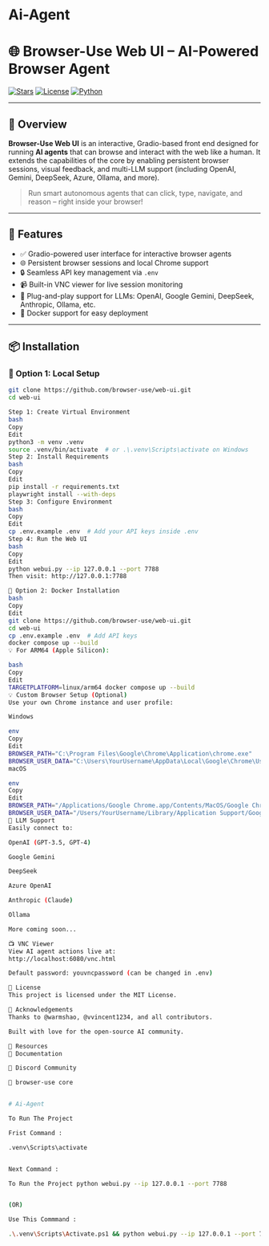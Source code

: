 # Ai-Agent

# 🌐 Browser-Use Web UI – AI-Powered Browser Agent

[![Stars](https://img.shields.io/github/stars/browser-use/web-ui?style=social)](https://github.com/browser-use/web-ui)
[![License](https://img.shields.io/badge/license-MIT-blue.svg)](#license)
[![Python](https://img.shields.io/badge/built%20with-python-blue.svg)](https://www.python.org/)

---

## 🧠 Overview

**Browser-Use Web UI** is an interactive, Gradio-based front end designed for running **AI agents** that can browse and interact with the web like a human. It extends the capabilities of the  core by enabling persistent browser sessions, visual feedback, and multi-LLM support (including OpenAI, Gemini, DeepSeek, Azure, Ollama, and more).

> Run smart autonomous agents that can click, type, navigate, and reason – right inside your browser!

---

## 🚀 Features

- ✅ Gradio-powered user interface for interactive browser agents
- 🌐 Persistent browser sessions and local Chrome support
- 🔒 Seamless API key management via `.env`
- 📹 Built-in VNC viewer for live session monitoring
- 🤖 Plug-and-play support for LLMs: OpenAI, Google Gemini, DeepSeek, Anthropic, Ollama, etc.
- 🐳 Docker support for easy deployment

---

## 📦 Installation

### 🔧 Option 1: Local Setup

```bash
git clone https://github.com/browser-use/web-ui.git
cd web-ui

Step 1: Create Virtual Environment
bash
Copy
Edit
python3 -m venv .venv
source .venv/bin/activate  # or .\.venv\Scripts\activate on Windows
Step 2: Install Requirements
bash
Copy
Edit
pip install -r requirements.txt
playwright install --with-deps
Step 3: Configure Environment
bash
Copy
Edit
cp .env.example .env  # Add your API keys inside .env
Step 4: Run the Web UI
bash
Copy
Edit
python webui.py --ip 127.0.0.1 --port 7788
Then visit: http://127.0.0.1:7788

🐳 Option 2: Docker Installation
bash
Copy
Edit
git clone https://github.com/browser-use/web-ui.git
cd web-ui
cp .env.example .env  # Add API keys
docker compose up --build
💡 For ARM64 (Apple Silicon):

bash
Copy
Edit
TARGETPLATFORM=linux/arm64 docker compose up --build
💡 Custom Browser Setup (Optional)
Use your own Chrome instance and user profile:

Windows

env
Copy
Edit
BROWSER_PATH="C:\Program Files\Google\Chrome\Application\chrome.exe"
BROWSER_USER_DATA="C:\Users\YourUsername\AppData\Local\Google\Chrome\User Data"
macOS

env
Copy
Edit
BROWSER_PATH="/Applications/Google Chrome.app/Contents/MacOS/Google Chrome"
BROWSER_USER_DATA="/Users/YourUsername/Library/Application Support/Google/Chrome"
🧪 LLM Support
Easily connect to:

OpenAI (GPT-3.5, GPT-4)

Google Gemini

DeepSeek

Azure OpenAI

Anthropic (Claude)

Ollama

More coming soon...

📺 VNC Viewer
View AI agent actions live at:
http://localhost:6080/vnc.html

Default password: youvncpassword (can be changed in .env)

📜 License
This project is licensed under the MIT License.

🙏 Acknowledgements
Thanks to @warmshao, @vvincent1234, and all contributors.

Built with love for the open-source AI community.

🔗 Resources
📘 Documentation

💬 Discord Community

🧠 browser-use core


# Ai-Agent

To Run The Project

Frist Command :

.venv\Scripts\activate


Next Command :

To Run the Project python webui.py --ip 127.0.0.1 --port 7788


(OR)

Use This Commmand :

.\.venv\Scripts\Activate.ps1 && python webui.py --ip 127.0.0.1 --port 7788
